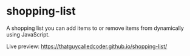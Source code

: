 # shopping-list
A shopping list you can add items to or remove items from dynamically using JavaScript.

Live preview: https://thatguycalledcoder.github.io/shopping-list/